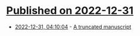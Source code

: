 # [Published on 2022-12-31](index.md)

* [2022-12-31, 04:10:04](https://news.ycombinator.com/item?id=34193457) - [A truncated manuscript](https://inference-review.com/article/a-truncated-manuscript)
